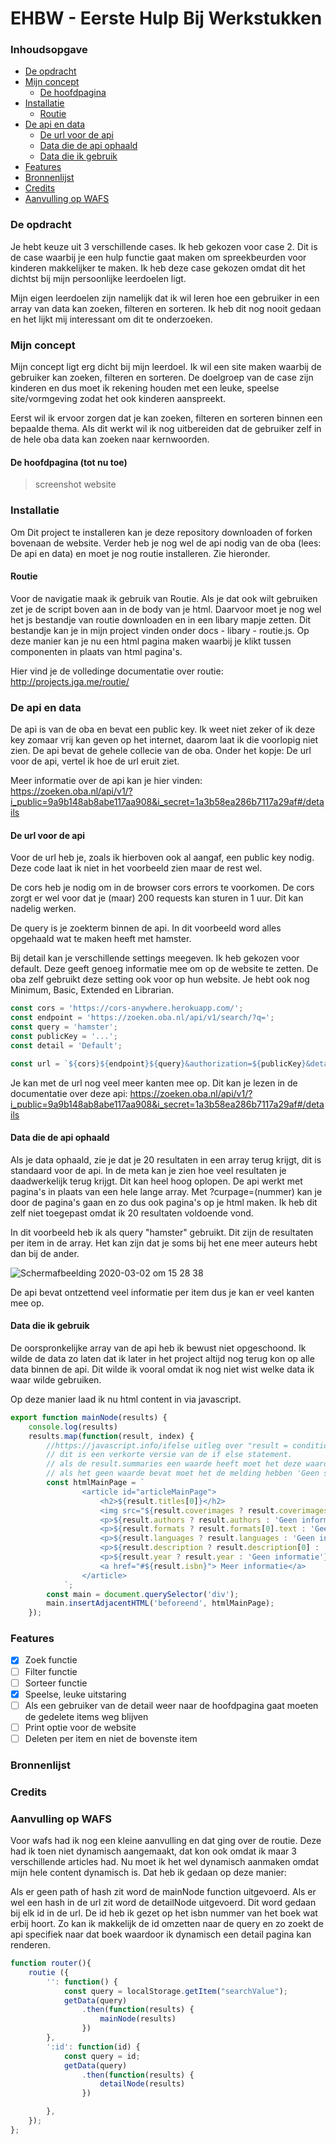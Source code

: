 # EHBW - Eerste Hulp Bij Werkstukken

### Inhoudsopgave
* [De opdracht](#De-opdracht)
* [Mijn concept](#Mijn-concept)
   * [De hoofdpagina](#De-hoofdpagina-(tot-nu-toe))
* [Installatie](#Installatie)
   * [Routie](#Routie)
* [De api en data](#De-api-en-data)
   * [De url voor de api](#De-url-voor-de-api)
   * [Data die de api ophaald](#Data-die-de-api-ophaald)
   * [Data die ik gebruik](#Data-die-ik-gebruik)
* [Features](#Features)
* [Bronnenlijst](#Bronnenlijst)
* [Credits](#Credits)
* [Aanvulling op WAFS](#Aanvulling-op-WAFS)

### De opdracht 
Je hebt keuze uit 3 verschillende cases. Ik heb gekozen voor case 2. Dit is de case waarbij je een hulp functie gaat maken om spreekbeurden voor kinderen makkelijker te maken. Ik heb deze case gekozen omdat dit het dichtst bij mijn persoonlijke leerdoelen ligt. 

Mijn eigen leerdoelen zijn namelijk dat ik wil leren hoe een gebruiker in een array van data kan zoeken, filteren en sorteren. Ik heb dit nog nooit gedaan en het lijkt mij interessant om dit te onderzoeken. 

### Mijn concept
Mijn concept ligt erg dicht bij mijn leerdoel. Ik wil een site maken waarbij de gebruiker kan zoeken, filteren en sorteren. De doelgroep van de case zijn kinderen en dus moet ik rekening houden met een leuke, speelse site/vormgeving zodat het ook kinderen aanspreekt. 

Eerst wil ik ervoor zorgen dat je kan zoeken, filteren en sorteren binnen een bepaalde thema. Als dit werkt wil ik nog uitbereiden dat de gebruiker zelf in de hele oba data kan zoeken naar kernwoorden. 

#### De hoofdpagina (tot nu toe)
> screenshot website

### Installatie
Om Dit project te installeren kan je deze repository downloaden of forken bovenaan de website. Verder heb je nog wel de api nodig van de oba (lees: De api en data) en moet je nog routie installeren. Zie hieronder.

#### Routie 
Voor de navigatie maak ik gebruik van Routie. Als je dat ook wilt gebruiken zet je de script boven aan in de body van je html. Daarvoor moet je nog wel het js bestandje van routie downloaden en in een libary mapje zetten. Dit bestandje kan je in mijn project vinden onder docs - libary - routie.js. Op deze manier kan je nu een html pagina maken waarbij je klikt tussen componenten in plaats van html pagina's. 

Hier vind je de volledinge documentatie over routie: http://projects.jga.me/routie/

### De api en data
De api is van de oba en bevat een public key. Ik weet niet zeker of ik deze key zomaar vrij kan geven op het internet, daarom laat ik die voorlopig niet zien. De api bevat de gehele collecie van de oba. Onder het kopje: De url voor de api, vertel ik hoe de url eruit ziet. 

Meer informatie over de api kan je hier vinden: https://zoeken.oba.nl/api/v1/?i_public=9a9b148ab8abe117aa908&i_secret=1a3b58ea286b7117a29af#/details

#### De url voor de api 
Voor de url heb je, zoals ik hierboven ook al aangaf, een public key nodig. Deze code laat ik niet in het voorbeeld zien maar de rest wel. 

De cors heb je nodig om in de browser cors errors te voorkomen. De cors zorgt er wel voor dat je (maar) 200 requests kan sturen in 1 uur. Dit kan nadelig werken. 

De query is je zoekterm binnen de api. In dit voorbeeld word alles opgehaald wat te maken heeft met hamster.

Bij detail kan je verschillende settings meegeven. Ik heb gekozen voor default. Deze geeft genoeg informatie mee om op de website te zetten. De oba zelf gebruikt deze setting ook voor op hun website. Je hebt ook nog Minimum, Basic, Extended en Librarian. 

```js
const cors = 'https://cors-anywhere.herokuapp.com/';
const endpoint = 'https://zoeken.oba.nl/api/v1/search/?q=';
const query = 'hamster';
const publicKey = '...';
const detail = 'Default';

const url = `${cors}${endpoint}${query}&authorization=${publicKey}&detaillevel=${detail}&output=json`;
```

Je kan met de url nog veel meer kanten mee op. Dit kan je lezen in de documentatie over deze api: https://zoeken.oba.nl/api/v1/?i_public=9a9b148ab8abe117aa908&i_secret=1a3b58ea286b7117a29af#/details

#### Data die de api ophaald 
Als je data ophaald, zie je dat je 20 resultaten in een array terug krijgt, dit is standaard voor de api. In de meta kan je zien hoe veel resultaten je daadwerkelijk terug krijgt. Dit kan heel hoog oplopen. De api werkt met pagina's in plaats van een hele lange array. 
Met ?curpage=(nummer) kan je door de pagina's gaan en zo dus ook pagina's op je html maken. Ik heb dit zelf niet toegepast omdat ik 20 resultaten voldoende vond.

In dit voorbeeld heb ik als query "hamster" gebruikt. Dit zijn de resultaten per item in de array. Het kan zijn dat je soms bij het ene meer auteurs hebt dan bij de ander. 

![Schermafbeelding 2020-03-02 om 15 28 38](https://user-images.githubusercontent.com/45541885/75685331-b505da00-5c9a-11ea-9550-dabcadea8ae3.png)

De api bevat ontzettend veel informatie per item dus je kan er veel kanten mee op. 

#### Data die ik gebruik
De oorspronkelijke array van de api heb ik bewust niet opgeschoond. Ik wilde de data zo laten dat ik later in het project altijd nog terug kon op alle data binnen de api. Dit wilde ik vooral omdat ik nog niet wist welke data ik waar wilde gebruiken. 

Op deze manier laad ik nu html content in via javascript.

```js
export function mainNode(results) {
    console.log(results)
    results.map(function(result, index) {
        //https://javascript.info/ifelse uitleg over "result = condition ? value1 : value2;"
        // dit is een verkorte versie van de if else statement. 
        // als de result.summaries een waarde heeft moet het deze waarde laten zien: result.summaries[0]
        // als het geen waarde bevat moet het de melding hebben 'Geen samenvatting'
        const htmlMainPage = `
                <article id="articleMainPage">
                    <h2>${result.titles[0]}</h2>  
                    <img src="${result.coverimages ? result.coverimages[1] : 'Geen samenvatting'}">
                    <p>${result.authors ? result.authors : 'Geen informatie'}</p>
                    <p>${result.formats ? result.formats[0].text : 'Geen informatie'}</p>
                    <p>${result.languages ? result.languages : 'Geen informatie'}</p>
                    <p>${result.description ? result.description[0] : 'Geen informatie'}</p>
                    <p>${result.year ? result.year : 'Geen informatie'}</p> 
                    <a href="#${result.isbn}"> Meer informatie</a>    
                </article>
            `;
        const main = document.querySelector('div');
        main.insertAdjacentHTML('beforeend', htmlMainPage);
    });
```

### Features
- [x] Zoek functie
- [ ] Filter functie
- [ ] Sorteer functie
- [x] Speelse, leuke uitstaring
- [ ] Als een gebruiker van de detail weer naar de hoofdpagina gaat moeten de gedelete items weg blijven
- [ ] Print optie voor de website
- [ ] Deleten per item en niet de bovenste item
 
### Bronnenlijst

### Credits

### Aanvulling op WAFS
Voor wafs had ik nog een kleine aanvulling en dat ging over de routie. Deze had ik toen niet dynamisch aangemaakt, dat kon ook omdat ik maar 3 verschillende articles had. Nu moet ik het wel dynamisch aanmaken omdat mijn hele content dynamisch is. Dat heb ik gedaan op deze manier: 

Als er geen path of hash zit word de mainNode function uitgevoerd. Als er wel een hash in de url zit word de detailNode uitgevoerd. Dit word gedaan bij elk id in de url. De id heb ik gezet op het isbn nummer van het boek wat erbij hoort. Zo kan ik makkelijk de id omzetten naar de query en zo zoekt de api specifiek naar dat boek waardoor ik dynamisch een detail pagina kan renderen. 

```js
function router(){
    routie ({
        '': function() {
            const query = localStorage.getItem("searchValue");
            getData(query)
                .then(function(results) {
                    mainNode(results)
                })
        },
        ':id': function(id) {
            const query = id;
            getData(query)
                .then(function(results) {
                    detailNode(results)
                })

        },
    });
};
```

